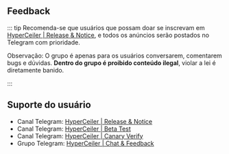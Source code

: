 ## Feedback

::: tip Recomenda-se que usuários que possam doar se inscrevam em [HyperCeiler | Release & Notice](https://t.me/s/cemiuiler_release), e todos os anúncios serão postados no Telegram com prioridade.

Observação: O grupo é apenas para os usuários conversarem, comentarem bugs e dúvidas. **Dentro do grupo é proibido conteúdo ilegal**, violar a lei é diretamente banido.

:::
## Suporte do usuário

- Canal Telegram: [HyperCeiler | Release & Notice](https://t.me/s/cemiuiler_release)
- Canal Telegram: [HyperCeiler | Beta Test](https://t.me/s/cemiuiler_beta)
- Canal Telegram: [HyperCeiler | Canary Verify](https://t.me/s/cemiuiler_canary_verify)
- Grupo Telegram: [HyperCeiler | Chat & Feedback](https://t.me/cemiuiler)
